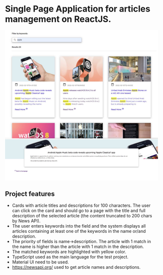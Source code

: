 # Single Page Application for articles management on ReactJS.

<img src="readmeImg.JPG">
<img src="readmeImg2.JPG">

## Project features

- Cards with article titles and descriptions for 100 characters. The user can click on the card and should go to a page with the title and full description of the selected article (the content truncated to 200 chars by News API).
- The user enters keywords into the field and the system displays all articles containing at least one of the keywords in the name or/and description.
- The priority of fields is name->description. The article with 1 match in the name is higher than the article with 1 match in the description.
- The matched keywords are highlighted with yellow color.
- TypeScript used as the main language for the test project.
- Material UI need to be used.
- https://newsapi.org/ used to get article names and descriptions.
